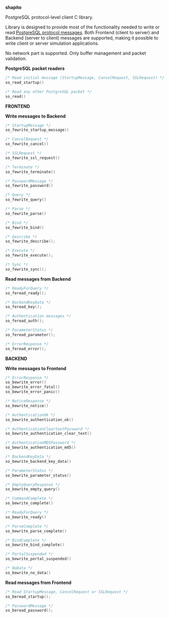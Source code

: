 **shapito**

PostgreSQL protocol-level client C library.

Library is designed to provide most of the functionality needed to write or read
[PostgreSQL protocol messages](https://www.postgresql.org/docs/9.6/static/protocol.html).
Both Frontend (client to server) and Backend (server to client) messages are supported, making
it possible to write client or server simulation applications.

No network part is supported. Only buffer management and packet validation.

**PostgreSQL packet readers**

```C
/* Read initial message (StartupMessage, CancelRequest, SSLRequest) */
so_read_startup()

/* Read any other PostgreSQL packet */
so_read()
```

**FRONTEND**

**Write messages to Backend**

```C
/* StartupMessage */
so_fewrite_startup_message()

/* CancelRequest */
so_fewrite_cancel()

/* SSLRequest */
so_fewrite_ssl_request()

/* Terminate */
so_fewrite_terminate()

/* PasswordMessage */
so_fewrite_password()

/* Query */
so_fewrite_query()

/* Parse */
so_fewrite_parse()

/* Bind */
so_fewrite_bind()

/* Describe */
so_fewrite_describe();

/* Execute */
so_fewrite_execute();

/* Sync */
so_fewrite_sync();
```

**Read messages from Backend**

```C
/* ReadyForQuery */
so_feread_ready();

/* BackendKeyData */
so_feread_key();

/* Authentication messages */
so_feread_auth();

/* ParameterStatus */
so_feread_parameter();

/* ErrorResponse */
so_feread_error();
```

**BACKEND**

**Write messages to Frontend**

```C
/* ErrorResponse */
so_bewrite_error()
so_bewrite_error_fatal()
so_bewrite_error_panic()

/* NoticeResponse */
so_bewrite_notice()

/* AuthenticationOk */
so_bewrite_authentication_ok()

/* AuthenticationCleartextPassword */
so_bewrite_authentication_clear_text()

/* AuthenticationMD5Password */
so_bewrite_authentication_md5()

/* BackendKeyData */
so_bewrite_backend_key_data()

/* ParameterStatus */
so_bewrite_parameter_status()

/* EmptyQueryResponse */
so_bewrite_empty_query()

/* CommandComplete */
so_bewrite_complete()

/* ReadyForQuery */
so_bewrite_ready()

/* ParseComplete */
so_bewrite_parse_complete()

/* BindComplete */
so_bewrite_bind_complete()

/* PortalSuspended */
so_bewrite_portal_suspended()

/* NoData */
so_bewrite_no_data()
```

**Read messages from Frontend**

```C
/* Read StartupMessage, CancelRequest or SSLRequest */
so_beread_startup();

/* PasswordMessage */
so_beread_password();
```
